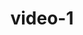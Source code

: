 ---
layout: post
title:  "video-1"
video: assets/images/plant-video-1.mp4
featured: true
hidden: true
---